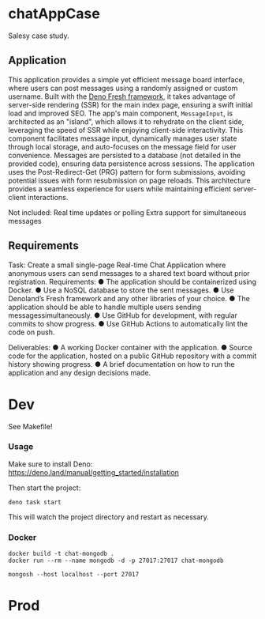 # chatAppCase
Salesy case study.

## Application

This application provides a simple yet efficient message board interface, where users can post messages using a randomly assigned or custom username. Built with the [Deno Fresh framework](https://github.com/lucacasonato/fresh), it takes advantage of server-side rendering (SSR) for the main index page, ensuring a swift initial load and improved SEO. The app's main component, `MessageInput`, is architected as an "island", which allows it to rehydrate on the client side, leveraging the speed of SSR while enjoying client-side interactivity. This component facilitates message input, dynamically manages user state through local storage, and auto-focuses on the message field for user convenience. Messages are persisted to a database (not detailed in the provided code), ensuring data persistence across sessions. The application uses the Post-Redirect-Get (PRG) pattern for form submissions, avoiding potential issues with form resubmission on page reloads. This architecture provides a seamless experience for users while maintaining efficient server-client interactions.

Not included:
Real time updates or polling
Extra support for simultaneous messages

## Requirements
Task: Create a small single-page Real-time Chat Application where anonymous
users can send messages to a shared text board without prior registration.
Requirements:
● The application should be containerized using Docker.
● Use a NoSQL database to store the sent messages.
● Use Denoland’s Fresh framework and any other libraries of your choice.
● The application should be able to handle multiple users sending messagessimultaneously.
● Use GitHub for development, with regular commits to show progress.
● Use GitHub Actions to automatically lint the code on push.

Deliverables:
● A working Docker container with the application.
● Source code for the application, hosted on a public GitHub repository with a commit history showing progress.
● A brief documentation on how to run the application and any design decisions made.

# Dev
See Makefile!

### Usage

Make sure to install Deno: https://deno.land/manual/getting_started/installation

Then start the project:

```
deno task start
```

This will watch the project directory and restart as necessary.


### Docker

```
docker build -t chat-mongodb .
docker run --rm --name mongodb -d -p 27017:27017 chat-mongodb
```

```
mongosh --host localhost --port 27017
```

# Prod


